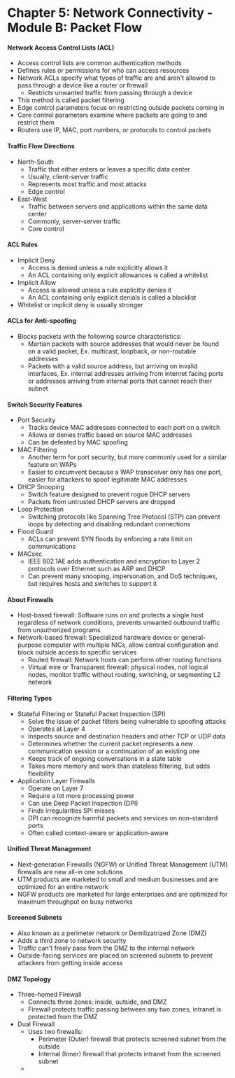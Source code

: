 # Chapter 5: Network Connectivity - Module B: Packet Flow

#### Network Access Control Lists (ACL)
- Access control lists are common authentication methods
- Defines rules or permissions for who can access resources
- Network ACLs specify what types of traffic are and aren't allowed to pass through a device like a router or firewall
    - Restricts unwanted traffic from passing through a device
- This method is called packet filtering
- Edge control parameters focus on restricting outside packets coming in
- Core control parameters examine where packets are going to and restrict them
- Routers use IP, MAC, port numbers, or protocols to control packets

#### Traffic Flow Directions
- North-South
    - Traffic that either enters or leaves a specific data center
    - Usually, client-server traffic
    - Represents most traffic and most attacks
    - Edge control 
- East-West
    - Traffic between servers and applications within the same data center
    - Commonly, server-server traffic
    - Core control

#### ACL Rules
- Implicit Deny
    - Access is denied unless a rule explicitly allows it
    - An ACL containing only explicit allowances is called a whitelist
- Implicit Allow
    - Access is allowed unless a rule explicitly denies it
    - An ACL containing only explicit denials is called a blacklist
- Whitelist or implicit deny is usually stronger

#### ACLs for Anti-spoofing
- Blocks packets with the following source characteristics:
    - Martian packets with source addresses that would never be found on a valid packet, Ex. multicast, loopback, or non-routable addresses
    - Packets with a valid source address, but arriving on invalid interfaces, Ex. internal addresses arriving from internet facing ports or addresses arriving from internal ports that cannot reach their subnet

#### Switch Security Features
- Port Security
    - Tracks device MAC addresses connected to each port on a switch
    - Allows or denies traffic based on source MAC addresses
    - Can be defeated by MAC spoofing
- MAC Filtering
    - Another term for port security, but more commonly used for a similar feature on WAPs
    - Easier to circumvent because a WAP transceiver only has one port, easier for attackers to spoof legitimate MAC addresses
- DHCP Snooping
    - Switch feature designed to prevent rogue DHCP servers
    - Packets from untrusted DHCP servers are dropped
- Loop Protection
    - Switching protocols like Spanning Tree Protocol (STP) can prevent loops by detecting and disabling redundant connections
- Flood Guard
    - ACLs can prevent SYN floods by enforcing a rate limit on communications
- MACsec
    - IEEE 802.1AE adds authentication and encryption to Layer 2 protocols over Ethernet such as ARP and DHCP
    - Can prevent many snooping, impersonation, and DoS techniques, but requires hosts and switches to support it

#### About Firewalls
- Host-based firewall: Software runs on and protects a single host regardless of network conditions, prevents unwanted outbound traffic from unauthorized programs
- Network-based firewall: Specialized hardware device or general-purpose computer with multiple NICs, allow central configuration and block outside access to specific services
    - Routed firewall: Network hosts can perform other routing functions
    - Virtual wire or Transparent firewall: physical nodes, not logical nodes, monitor traffic without routing, switching, or segmenting L2 network

#### Filtering Types
- Stateful Filtering or Stateful Packet Inspection (SPI)
    - Solve the issue of packet filters being vulnerable to spoofing attacks
    - Operates at Layer 4
    - Inspects source and destination headers and other TCP or UDP data 
    - Determines whether the current packet represents a new communication session or a continuation of an existing one
    - Keeps track of ongoing conversations in a state table
    - Takes more memory and work than stateless filtering, but adds flexibility
- Application Layer Firewalls
    - Operate on Layer 7
    - Require a lot more processing power
    - Can use Deep Packet Inspection (DPI)
    - Finds irregularities SPI misses
    - DPI can recognize harmful packets and services on non-standard ports
    - Often called context-aware or application-aware

#### Unified Threat Management
- Next-generation Firewalls (NGFW) or Unified Threat Management (UTM) firewalls are new all-in one solutions
- UTM products are marketed to small and medium businesses and are optimized for an entire network
- NGFW products are marketed for large enterprises and are optimized for maximum throughput on busy networks

#### Screened Subnets
- Also known as a perimeter network or Demilizatrized Zone (DMZ)
- Adds a third zone to network security
- Traffic can't freely pass from the DMZ to the internal network
- Outside-facing services are placed on screened subnets to prevent attackers from getting inside access

#### DMZ Topology
- Three-homed Firewall
    - Connects three zones: inside, outside, and DMZ
    - Firewall protects traffic passing between any two zones, intranet is protected from the DMZ
- Dual Firewall
    - Uses two firewalls:
        - Perimeter (Outer) firewall that protects screened subnet from the outside
        - Internal (Inner) firewall that protects intranet from the screened subnet
    - 